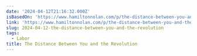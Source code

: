 ```yaml
---
date: '2024-04-12T21:16:32.000Z'
isBasedOn: 'https://www.hamiltonnolan.com/p/the-distance-between-you-and-the'
link: 'https://www.hamiltonnolan.com/p/the-distance-between-you-and-the'
slug: 2024-04-12-the-distance-between-you-and-the-revolution
tags:
  - Labor
title: The Distance Between You and the Revolution
---
```


